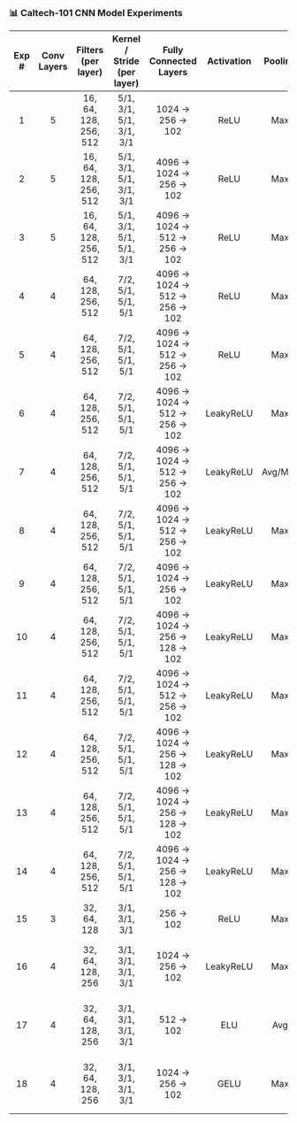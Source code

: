 ### 📊 Caltech-101 CNN Model Experiments

| Exp # | Conv Layers | Filters (per layer)                | Kernel / Stride (per layer)          | Fully Connected Layers                          | Activation   | Pooling      | Dropout         | Normalization              | LR Scheduler                   | Val Acc (%) | Test Acc (%) | Notes                                                        |
|:-----:|:-----------:|:----------------------------------:|:------------------------------------:|:-----------------------------------------------:|:------------:|:------------:|:----------------:|:----------------------------:|:-------------------------------:|:-----------:|:------------:|:-------------------------------------------------------------|
| 1     | 5           | 16, 64, 128, 256, 512              | 5/1, 3/1, 5/1, 3/1, 3/1               | 1024 → 256 → 102                                 | ReLU         | Max          | None            | None                       | None                          | -           | 8.5          | Baseline, very low accuracy                                  |
| 2     | 5           | 16, 64, 128, 256, 512              | 5/1, 3/1, 5/1, 3/1, 3/1               | 4096 → 1024 → 256 → 102                          | ReLU         | Max          | None            | None                       | None                          | -           | 8.5          | Larger FC, no improvement                                    |
| 3     | 5           | 16, 64, 128, 256, 512              | 5/1, 3/1, 5/1, 5/1, 3/1               | 4096 → 1024 → 512 → 256 → 102                    | ReLU         | Max          | None            | None                       | None                          | -           | 7.4          | Slightly different conv, still poor                          |
| 4     | 4           | 64, 128, 256, 512                  | 7/2, 5/1, 5/1, 5/1                    | 4096 → 1024 → 512 → 256 → 102                    | ReLU         | Max          | None            | None                       | None                          | -           | 7.4          | Larger initial kernel, still poor                            |
| 5     | 4           | 64, 128, 256, 512                  | 7/2, 5/1, 5/1, 5/1                    | 4096 → 1024 → 512 → 256 → 102                    | ReLU         | Max          | None            | BatchNorm                  | None                          | 60.6        | 43.9         | BatchNorm added, big improvement                             |
| 6     | 4           | 64, 128, 256, 512                  | 7/2, 5/1, 5/1, 5/1                    | 4096 → 1024 → 512 → 256 → 102                    | LeakyReLU    | Max          | None            | BatchNorm                  | None                          | 61.4        | 49.2         | LeakyReLU, higher accuracy                                   |
| 7     | 4           | 64, 128, 256, 512                  | 7/2, 5/1, 5/1, 5/1                    | 4096 → 1024 → 512 → 256 → 102                    | LeakyReLU    | Avg/Max      | None            | BatchNorm                  | None                          | 67.9        | 63.7         | AvgPool in some layers                                       |
| 8     | 4           | 64, 128, 256, 512                  | 7/2, 5/1, 5/1, 5/1                    | 4096 → 1024 → 512 → 256 → 102                    | LeakyReLU    | Max          | Dropout (varied)| BatchNorm                  | None                          | 68.3        | 66.2         | Dropout added, best accuracy                                 |
| 9     | 4           | 64, 128, 256, 512                  | 7/2, 5/1, 5/1, 5/1                    | 4096 → 1024 → 256 → 102                          | LeakyReLU    | Max          | Dropout (varied)| BatchNorm                  | None                          | 68.3        | 66.1         | Reduced FC, similar performance                              |
| 10    | 4           | 64, 128, 256, 512                  | 7/2, 5/1, 5/1, 5/1                    | 4096 → 1024 → 256 → 128 → 102                    | LeakyReLU    | Max          | Dropout (varied)| BatchNorm                  | None                          | 67.4        | 65.6         | Extra FC layer, stable                                       |
| 11    | 4           | 64, 128, 256, 512                  | 7/2, 5/1, 5/1, 5/1                    | 4096 → 1024 → 512 → 256 → 102                    | LeakyReLU    | Max          | Dropout (higher)| BatchNorm                  | None                          | 68.3        | 66.2         | Higher dropout, stable                                       |
| 12    | 4           | 64, 128, 256, 512                  | 7/2, 5/1, 5/1, 5/1                    | 4096 → 1024 → 256 → 128 → 102                    | LeakyReLU    | Max          | Dropout (varied)| BatchNorm                  | None                          | 68.3        | 66.1         | Best result, stable                                          |
| 13    | 4           | 64, 128, 256, 512                  | 7/2, 5/1, 5/1, 5/1                    | 4096 → 1024 → 256 → 128 → 102                    | LeakyReLU    | Max          | Dropout (varied)| BatchNorm (input too)      | None                          | 66.0        | 64.4         | Input BatchNorm2d, slightly lower                            |
| 14    | 4           | 64, 128, 256, 512                  | 7/2, 5/1, 5/1, 5/1                    | 4096 → 1024 → 256 → 128 → 102                    | LeakyReLU    | Max          | Dropout (varied)| BatchNorm (input too)      | None                          | 64.3        | 62.6         | Similar as above                                             |
| 15    | 3           | 32, 64, 128                        | 3/1, 3/1, 3/1                         | 256 → 102                                | ReLU         | Max          | None            | None                       | None                          | 58–60       | 57.52        | Baseline, no regularization or normalization                 |
| 16    | 4           | 32, 64, 128, 256                   | 3/1, 3/1, 3/1, 3/1                    | 1024 → 256 → 102                         | LeakyReLU    | Max          | 0.5 (after FC1) | BatchNorm (conv)           | StepLR (5, 0.5)               | 67–68       | 65.40        | Strong generalization with dropout, batch norm, LR scheduling|
| 17    | 4           | 32, 64, 128, 256                   | 3/1, 3/1, 3/1, 3/1                    | 512 → 102                                | ELU          | Avg          | 0.3             | LayerNorm (conv)           | ExponentialLR (0.95)          | 54–56       | 50.90        | Fast-convergence, underperformed due to pooling/norm         |
| 18    | 4           | 32, 64, 128, 256                   | 3/1, 3/1, 3/1, 3/1                    | 1024 → 256 → 102                         | GELU         | Max          | 0.4             | BatchNorm (conv)           | CosineAnnealingLR (T_max=5)   | 62–64       | 60.47        | Modern activation + scheduler, smoother convergence          |
